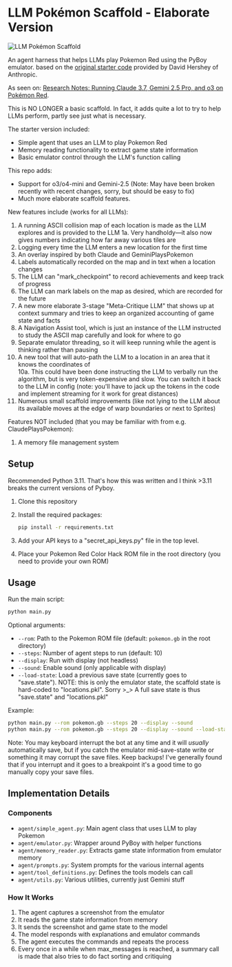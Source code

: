 # LLM Pokémon Scaffold - Elaborate Version

![LLM Pokémon Scaffold](https://res.cloudinary.com/lesswrong-2-0/image/upload/c_scale,w_250/f_auto,q_auto/v1/mirroredImages/8aPyKyRrMAQatFSnG/fcqugqcpuloqkloqz9bw)

An agent harness that helps LLMs play Pokemon Red using the PyBoy emulator. based on the [original starter code](<https://github.com/davidhershey/ClaudePlaysPokemonStarter/tree/main>) provided by David Hershey of Anthropic.

As seen on: [Research Notes: Running Claude 3.7, Gemini 2.5 Pro, and o3 on Pokémon Red](https://www.lesswrong.com/posts/8aPyKyRrMAQatFSnG).

This is NO LONGER a basic scaffold. In fact, it adds quite a lot to try to help LLMs perform, partly see just what is necessary.

The starter version included:

- Simple agent that uses an LLM to play Pokemon Red
- Memory reading functionality to extract game state information
- Basic emulator control through the LLM's function calling

This repo adds:

- Support for o3/o4-mini and Gemini-2.5 (Note: May have been broken recently with recent changes, sorry, but should be easy to fix)
- Much more elaborate scaffold features.

New features include (works for all LLMs):

1. A running ASCII collision map of each location is made as the LLM explores and is provided to the LLM
   1a. Very handholdy—it also now gives numbers indicating how far away various tiles are
2. Logging every time the LLM enters a new location for the first time
3. An overlay inspired by both Claude and GeminiPlaysPokemon
4. Labels automatically recorded on the map and in text when a location changes
5. The LLM can "mark_checkpoint" to record achievements and keep track of progress
6. The LLM can mark labels on the map as desired, which are recorded for the future
7. A new more elaborate 3-stage "Meta-Critique LLM" that shows up at context summary and tries to keep an organized accounting of game state and facts
8. A Navigation Assist tool, which is just an instance of the LLM instructed to study the ASCII map carefully and look for where to go
9. Separate emulator threading, so it will keep running while the agent is thinking rather than pausing
10. A new tool that will auto-path the LLM to a location in an area that it knows the coordinates of  
   10a. This could have been done instructing the LLM to verbally run the algorithm, but is very token-expensive and slow. You can switch it back to the LLM in config (note: you'll have to jack up the tokens in the code and implement streaming for it work for great distances)
11. Numerous small scaffold improvements (like not lying to the LLM about its available moves at the edge of warp boundaries or next to Sprites)

Features NOT included (that you may be familiar with from e.g. ClaudePlaysPokemon):

1. A memory file management system

## Setup

Recommended Python 3.11. That's how this was written and I think >3.11 breaks the current versions of Pyboy.

1. Clone this repository
2. Install the required packages:

   ```bash
   pip install -r requirements.txt
   ```

3. Add your API keys to a "secret_api_keys.py" file in the top level.

4. Place your Pokemon Red Color Hack ROM file in the root directory (you need to provide your own ROM)

## Usage

Run the main script:

```bash
python main.py
```

Optional arguments:

- `--rom`: Path to the Pokemon ROM file (default: `pokemon.gb` in the root directory)
- `--steps`: Number of agent steps to run (default: 10)
- `--display`: Run with display (not headless)
- `--sound`: Enable sound (only applicable with display)
- `--load-state`: Load a previous save state (currently goes to "save.state").
                  NOTE: this is only the emulator state, the scaffold state is hard-coded to "locations.pkl". Sorry >_> A full save state is thus "save.state" and "locations.pkl"

Example:

```bash
python main.py --rom pokemon.gb --steps 20 --display --sound
python main.py --rom pokemon.gb --steps 20 --display --sound --load-state ./save.state
```

Note: You may keyboard interrupt the bot at any time and it will *usually* automatically save, but if you catch the emulator mid-save-state write or something it may corrupt the save files. Keep backups! I've generally found that if you interrupt and it goes to a breakpoint it's a good time to go manually copy your save files.

## Implementation Details

### Components

- `agent/simple_agent.py`: Main agent class that uses LLM to play Pokemon
- `agent/emulator.py`: Wrapper around PyBoy with helper functions
- `agent/memory_reader.py`: Extracts game state information from emulator memory
- `agent/prompts.py`: System prompts for the various internal agents
- `agent/tool_definitions.py`: Defines the tools models can call
- `agent/utils.py`: Various utilities, currently just Gemini stuff

### How It Works

1. The agent captures a screenshot from the emulator
2. It reads the game state information from memory
3. It sends the screenshot and game state to the model
4. The model responds with explanations and emulator commands
5. The agent executes the commands and repeats the process
6. Every once in a while when max_messages is reached, a summary call is made that also tries to do fact sorting and critiquing
